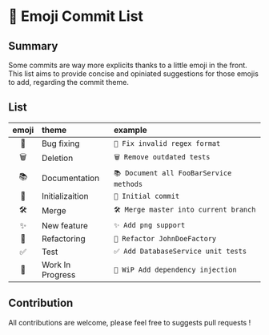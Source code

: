 # 📑 Emoji Commit List 

## Summary

Some commits are way more explicits thanks to a little emoji in the front. This
list aims to provide concise and opiniated suggestions for those emojis to add,
regarding the commit theme.

## List

| emoji | theme            | example |
|:-----:|:-----------------|:--------|
|  🐛  | Bug fixing       | `🐛 Fix invalid regex format` |
|  🗑   | Deletion         | `🗑 Remove outdated tests` |
|  📚  | Documentation    | `📚 Document all FooBarService methods` |
|  🌱  | Initializaition  | `🌱 Initial commit` |
|  🛠  | Merge  | `🛠 Merge master into current branch` |
|  ✨  | New feature      | `✨ Add png support` |
|  🎯  | Refactoring      | `🎯 Refactor JohnDoeFactory` |
|  ✅  | Test             | `✅ Add DatabaseService unit tests` |
|  🚧  | Work In Progress | `🚧 WiP Add dependency injection` |

## Contribution

All contributions are welcome, please feel free to suggests pull requests !
